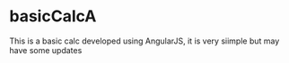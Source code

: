 # basicCalcA
This is a basic calc developed using AngularJS, it is very siimple but may have some updates
